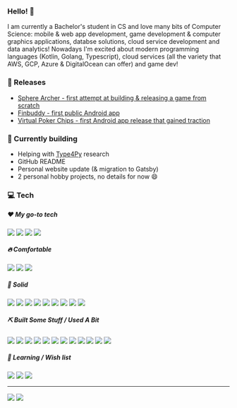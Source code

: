 <!-- TODO: cover -->
<!-- TODO: links -->

### Hello! 👋

I am currently a Bachelor's student in CS and love many bits of Computer Science: mobile & web app development, game development & computer graphics applications, databse solutions, cloud service development and data analytics! Nowadays I'm excited about modern programming languages (Kotlin, Golang, Typescript), cloud services (all the variety that AWS, GCP, Azure & DigitalOcean can offer) and game dev!

### 🚀 Releases
* [Sphere Archer - first attempt at building & releasing a game from scratch](https://play.google.com/store/apps/details?id=com.SphereArcher)
* [Finbuddy - first public Android app](https://play.google.com/store/apps/details?id=emporium.financecalendar&hl=en&gl=US)
* [Virtual Poker Chips - first Android app release that gained traction](https://play.google.com/store/apps/details?id=enlightenworks.VirtualPokerChips)

### 🔨 Currently building
* Helping with [Type4Py](https://arxiv.org/abs/2101.04470) research
* GitHub README
* Personal website update (& migration to Gatsby)
* 2 personal hobby projects, no details for now 😄

### 💻 Tech

##### ❤️ My go-to tech
![](https://img.shields.io/badge/-Python-informational?style=flat&logo=Python&logoColor=white&color=000000)
![](https://img.shields.io/badge/-Java-informational?style=flat&logo=Java&logoColor=white&color=000000)
![](https://img.shields.io/badge/-Windows-informational?style=flat&logo=Windows&logoColor=white&color=000000)
![](https://img.shields.io/badge/-Unity-informational?style=flat&logo=Unity&logoColor=white&color=000000)

##### 🔥 Comfortable
![](https://img.shields.io/badge/-C%23-informational?style=flat&logo=c-sharp&logoColor=white&color=000000)
![](https://img.shields.io/badge/-HTML-informational?style=flat&logo=html5&logoColor=white&color=000000)
![](https://img.shields.io/badge/-CSS-informational?style=flat&logo=css3&logoColor=white&color=000000)

##### 💎 Solid
![](https://img.shields.io/badge/-Javascript-informational?style=flat&logo=Javascript&logoColor=white&color=000000)
![](https://img.shields.io/badge/-Typescript-informational?style=flat&logo=Typescript&logoColor=white&color=000000)
![](https://img.shields.io/badge/-C++-informational?style=flat&logo=c%2B%2B&logoColor=white&color=000000)
![](https://img.shields.io/badge/-SQLite-informational?style=flat&logo=sqlite&logoColor=white&color=000000)
![](https://img.shields.io/badge/-React-informational?style=flat&logo=React&logoColor=white&color=000000)
![](https://img.shields.io/badge/-Mac%20OSx-informational?style=flat&logo=apple&logoColor=white&color=000000)
![](https://img.shields.io/badge/-Android-informational?style=flat&logo=Android&logoColor=white&color=000000)
![](https://img.shields.io/badge/-Gradle-informational?style=flat&logo=gradle&logoColor=white&color=000000)
![](https://img.shields.io/badge/-Maven-informational?style=flat&logo=apache-maven&logoColor=white&color=000000)

##### ⛏️ Built Some Stuff / Used A Bit
![](https://img.shields.io/badge/-Scala-informational?style=flat&logo=Scala&logoColor=white&color=000000)
![](https://img.shields.io/badge/-PostgreSQL-informational?style=flat&logo=postgresql&logoColor=white&color=000000)
![](https://img.shields.io/badge/-MongoDB-informational?style=flat&logo=MongoDB&logoColor=white&color=000000)
![](https://img.shields.io/badge/-Spring-informational?style=flat&logo=Spring&logoColor=white&color=000000)
![](https://img.shields.io/badge/-AWS-informational?style=flat&logo=amazon-aws&logoColor=white&color=000000)
![](https://img.shields.io/badge/-Bash-informational?style=flat&logo=gnu-bash&logoColor=white&color=000000)
![](https://img.shields.io/badge/-Linux-informational?style=flat&logo=Linux&logoColor=white&color=000000)
![](https://img.shields.io/badge/-Assembly-informational?style=flat&logo=Linux&logoColor=white&color=000000)
![](https://img.shields.io/badge/-Electron-informational?style=flat&logo=electron&logoColor=white&color=000000)
![](https://img.shields.io/badge/-Node.js-informational?style=flat&logo=node.js&logoColor=white&color=000000)
![](https://img.shields.io/badge/-Jekyll-informational?style=flat&logo=jekyll&logoColor=white&color=000000)
![](https://img.shields.io/badge/-Spark-informational?style=flat&logo=apache-spark&logoColor=white&color=000000)

##### 📖 Learning / Wish list
![](https://img.shields.io/badge/-Kotlin-informational?style=flat&logo=kotlin&logoColor=white&color=000000)
![](https://img.shields.io/badge/-Go-informational?style=flat&logo=go&logoColor=white&color=000000)
![](https://img.shields.io/badge/-Neo4j-informational?style=flat&logo=neo4j&logoColor=white&color=000000)

---

<span>
  <img align="center" src="https://github-readme-stats.vercel.app/api?username=elatoskinas&show_icons=true" />
</span>
<span>
  <img align="center" src="https://github-readme-stats.vercel.app/api/top-langs/?username=elatoskinas" />
</span>
